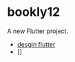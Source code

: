 # bookly12

A new Flutter project.

- [desgin flutter](https://www.figma.com/design/r8QAWacE8Hnj7smr3yYnEJ/Untitled?node-id=0-1&p=f)
- []
